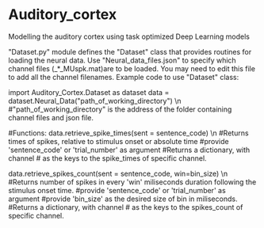 # Auditory_cortex
Modelling the auditory cortex using task optimized Deep Learning models 

"Dataset.py" module defines the "Dataset" class that provides routines for loading the neural data. 
Use "Neural_data_files.json" to specify which channel files (_*_MUspk.mat)are to be loaded. You may need to edit this file to add all the channel filenames.
Example code to use "Dataset" class:

import Auditory_Cortex.Dataset as dataset
data = dataset.Neural_Data("path_of_working_directory") \n
#"path_of_working_directory" is the address of the folder containing channel files and json file.

#Functions:
data.retrieve_spike_times(sent = sentence_code) \n
#Returns times of spikes, relative to stimulus onset or absolute time
#provide 'sentence_code' or 'trial_number' as argument
#Returns a dictionary, with channel # as the keys to the spike_times of specific channel.

data.retrieve_spikes_count(sent = sentence_code, win=bin_size) \n
#Returns number of spikes in every 'win' miliseconds duration following the stimulus onset time.
#provide 'sentence_code' or 'trial_number' as argument
#provide 'bin_size' as the desired size of bin in miliseconds.
#Returns a dictionary, with channel # as the keys to the spikes_count of specific channel.
